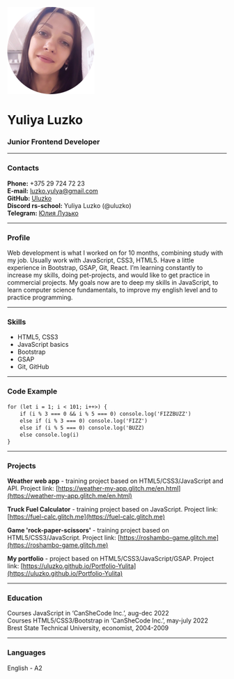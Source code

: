 ![photo](photo.png)
# Yuliya Luzko
### Junior Frontend Developer
***
### Contacts
**Phone:** +375 29 724 72 23  
**E-mail:** [luzko.yulya@gmail.com](mailto:luzko.yulya@gmail.com)  
**GitHub:** [Uluzko](https://github.com/Uluzko)  
**Discord rs-school:** Yuliya Luzko (@uluzko)  
**Telegram:** [Юлия Лузько](https://t.me/Uluzko)
***
### Profile
Web development is what I worked on for 10 months, combining  study with my job.
Usually work with JavaScript, CSS3, HTML5. Have a little  experience in Bootstrap, GSAP, Git, React.
I’m learning constantly  to increase my skills, doing pet-projects, and would like to get practice in commercial projects. My goals now are to deep my skills in JavaScript, to learn computer science fundamentals, to improve my english level and to practice programming.
***
### Skills
* HTML5, CSS3
* JavaScript basics
* Bootstrap
* GSAP
* Git, GitHub
***
### Code Example
```
for (let i = 1; i < 101; i++>) {
    if (i % 3 === 0 && i % 5 === 0) console.log('FIZZBUZZ')
    else if (i % 3 === 0) console.log('FIZZ')
    else if (i % 5 === 0) console.log('BUZZ)
    else console.log(i)
}
```
***
### Projects
**Weather web app** - training project based on HTML5/CSS3/JavaScript and API. Project link: [https://weather-my-app.glitch.me/en.html](https://weather-my-app.glitch.me/en.html)

**Truck Fuel Calculator** - training project based on JavaScript. Project link: [https://fuel-calc.glitch.me](https://fuel-calc.glitch.me)

**Game 'rock-paper-scissors'** - training project based on HTML5/CSS3/JavaScript.  Project link: [https://roshambo-game.glitch.me](https://roshambo-game.glitch.me)

**My portfolio** - project based on HTML5/CSS3/JavaScript/GSAP. Project link: [https://uluzko.github.io/Portfolio-Yulita](https://uluzko.github.io/Portfolio-Yulita)
***
### Education
Courses JavaScript in ‘CanSheCode Inc.’, aug-dec 2022  
Courses HTML5/CSS3/Bootstrap  in ‘CanSheCode Inc.’, may-july 2022  
Brest State Technical University, economist,  2004-2009
***
### Languages
English - A2





